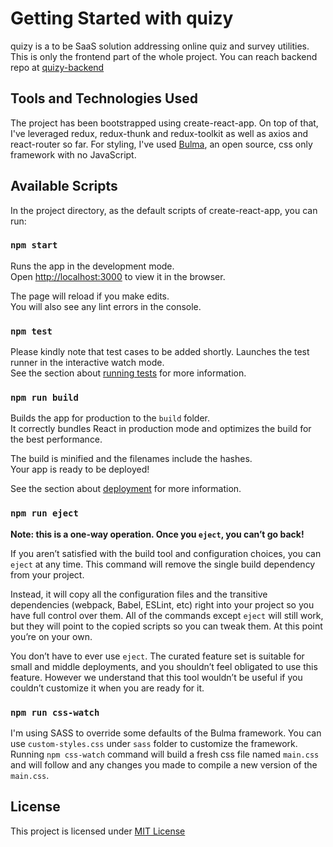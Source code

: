 # Getting Started with quizy

quizy is a to be SaaS solution addressing online quiz and survey utilities. This is only the frontend part of the whole project. You can reach backend repo at [quizy-backend](https://github.com/emredalkiran/quizy)

## Tools and Technologies Used

The project has been bootstrapped using create-react-app. On top of that, I've leveraged redux, redux-thunk and redux-toolkit as well as axios and react-router so far. For styling, I've used [Bulma](https://bulma.io/), an open source, css only framework with no JavaScript.

## Available Scripts

In the project directory, as the default scripts of create-react-app, you can run:

### `npm start`

Runs the app in the development mode.\
Open [http://localhost:3000](http://localhost:3000) to view it in the browser.

The page will reload if you make edits.\
You will also see any lint errors in the console.

### `npm test`

Please kindly note that test cases to be added shortly.
Launches the test runner in the interactive watch mode.\
See the section about [running tests](https://facebook.github.io/create-react-app/docs/running-tests) for more information.

### `npm run build`

Builds the app for production to the `build` folder.\
It correctly bundles React in production mode and optimizes the build for the best performance.

The build is minified and the filenames include the hashes.\
Your app is ready to be deployed!

See the section about [deployment](https://facebook.github.io/create-react-app/docs/deployment) for more information.

### `npm run eject`

**Note: this is a one-way operation. Once you `eject`, you can’t go back!**

If you aren’t satisfied with the build tool and configuration choices, you can `eject` at any time. This command will remove the single build dependency from your project.

Instead, it will copy all the configuration files and the transitive dependencies (webpack, Babel, ESLint, etc) right into your project so you have full control over them. All of the commands except `eject` will still work, but they will point to the copied scripts so you can tweak them. At this point you’re on your own.

You don’t have to ever use `eject`. The curated feature set is suitable for small and middle deployments, and you shouldn’t feel obligated to use this feature. However we understand that this tool wouldn’t be useful if you couldn’t customize it when you are ready for it.

### `npm run css-watch`

I'm using SASS to override some defaults of the Bulma framework. You can use `custom-styles.css` under `sass` folder to customize the framework. Running `npm css-watch` command will build a fresh css file named `main.css` and will follow and any changes you made to compile a new version of the `main.css`.

## License

This project is licensed under [MIT License](https://opensource.org/licenses/MIT)
